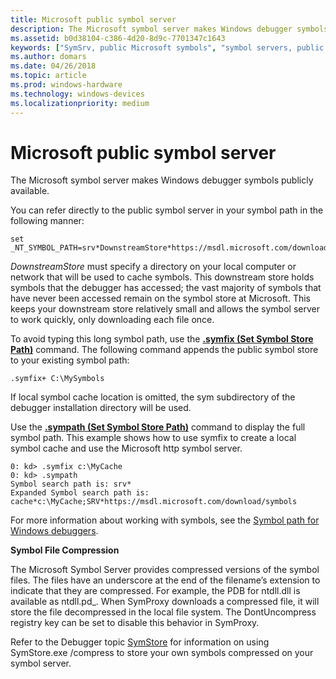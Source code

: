```yaml
---
title: Microsoft public symbol server
description: The Microsoft symbol server makes Windows debugger symbols publicly available.
ms.assetid: b0d38104-c386-4d20-8d9c-7701347c1643
keywords: ["SymSrv, public Microsoft symbols", "symbol servers, public Microsoft symbols", "public symbol store", "Microsoft symbol store"]
ms.author: domars
ms.date: 04/26/2018
ms.topic: article
ms.prod: windows-hardware
ms.technology: windows-devices
ms.localizationpriority: medium
---
```


# Microsoft public symbol server


The Microsoft symbol server makes Windows debugger symbols publicly available.

You can refer directly to the public symbol server in your symbol path in the following manner:

```
set _NT_SYMBOL_PATH=srv*DownstreamStore*https://msdl.microsoft.com/download/symbols
```

*DownstreamStore* must specify a directory on your local computer or network that will be used to cache symbols. This downstream store holds symbols that the debugger has accessed; the vast majority of symbols that have never been accessed remain on the symbol store at Microsoft. This keeps your downstream store relatively small and allows the symbol server to work quickly, only downloading each file once.

To avoid typing this long symbol path, use the [**.symfix (Set Symbol Store Path)**](-symfix--set-symbol-store-path-.md) command. The following command appends the public symbol store to your existing symbol path:

```
.symfix+ C:\MySymbols
```

If local symbol cache location is omitted, the sym subdirectory of the debugger installation directory will be used.

Use the [**.sympath (Set Symbol Store Path)**](-symfix--set-symbol-store-path-.md) command to display the full symbol path. This example shows how to use symfix to create a local symbol cache and use the Microsoft http symbol server.

```
0: kd> .symfix c:\MyCache
0: kd> .sympath
Symbol search path is: srv*
Expanded Symbol search path is: cache*c:\MyCache;SRV*https://msdl.microsoft.com/download/symbols
```

For more information about working with symbols, see the [Symbol path for Windows debuggers](https://docs.microsoft.com/windows-hardware/drivers/debugger/symbol-path).

**Symbol File Compression**

The Microsoft Symbol Server provides compressed versions of the symbol files. The files have an underscore at the end of the filename’s extension to indicate that they are compressed. For example, the PDB for ntdll.dll is available as ntdll.pd\_. When SymProxy downloads a compressed file, it will store the file decompressed in the local file system. The DontUncompress registry key can be set to disable this behavior in SymProxy.

Refer to the Debugger topic [SymStore](symstore.md) for information on using SymStore.exe /compress to store your own symbols compressed on your symbol server.

 

 





